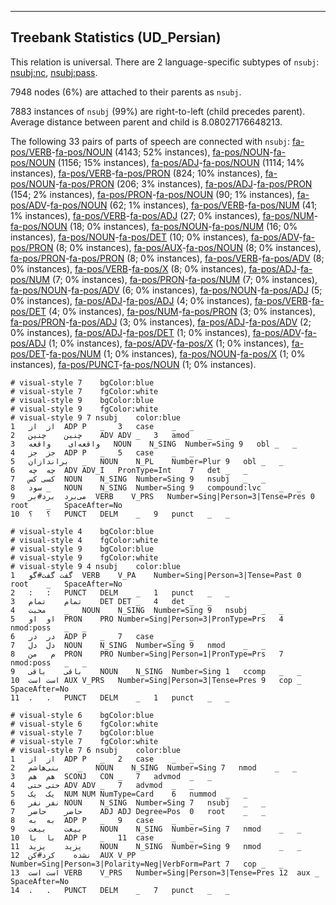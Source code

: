 

--------------------------------------------------------------------------------

## Treebank Statistics (UD_Persian)

This relation is universal.
There are 2 language-specific subtypes of `nsubj`: [nsubj:nc](), [nsubj:pass]().

7948 nodes (6%) are attached to their parents as `nsubj`.

7883 instances of `nsubj` (99%) are right-to-left (child precedes parent).
Average distance between parent and child is 8.08027176648213.

The following 33 pairs of parts of speech are connected with `nsubj`: [fa-pos/VERB]()-[fa-pos/NOUN]() (4143; 52% instances), [fa-pos/NOUN]()-[fa-pos/NOUN]() (1156; 15% instances), [fa-pos/ADJ]()-[fa-pos/NOUN]() (1114; 14% instances), [fa-pos/VERB]()-[fa-pos/PRON]() (824; 10% instances), [fa-pos/NOUN]()-[fa-pos/PRON]() (206; 3% instances), [fa-pos/ADJ]()-[fa-pos/PRON]() (154; 2% instances), [fa-pos/PRON]()-[fa-pos/NOUN]() (90; 1% instances), [fa-pos/ADV]()-[fa-pos/NOUN]() (62; 1% instances), [fa-pos/VERB]()-[fa-pos/NUM]() (41; 1% instances), [fa-pos/VERB]()-[fa-pos/ADJ]() (27; 0% instances), [fa-pos/NUM]()-[fa-pos/NOUN]() (18; 0% instances), [fa-pos/NOUN]()-[fa-pos/NUM]() (16; 0% instances), [fa-pos/NOUN]()-[fa-pos/DET]() (10; 0% instances), [fa-pos/ADV]()-[fa-pos/PRON]() (8; 0% instances), [fa-pos/AUX]()-[fa-pos/NOUN]() (8; 0% instances), [fa-pos/PRON]()-[fa-pos/PRON]() (8; 0% instances), [fa-pos/VERB]()-[fa-pos/ADV]() (8; 0% instances), [fa-pos/VERB]()-[fa-pos/X]() (8; 0% instances), [fa-pos/ADJ]()-[fa-pos/NUM]() (7; 0% instances), [fa-pos/PRON]()-[fa-pos/NUM]() (7; 0% instances), [fa-pos/NOUN]()-[fa-pos/ADV]() (6; 0% instances), [fa-pos/NOUN]()-[fa-pos/ADJ]() (5; 0% instances), [fa-pos/ADJ]()-[fa-pos/ADJ]() (4; 0% instances), [fa-pos/VERB]()-[fa-pos/DET]() (4; 0% instances), [fa-pos/NUM]()-[fa-pos/PRON]() (3; 0% instances), [fa-pos/PRON]()-[fa-pos/ADJ]() (3; 0% instances), [fa-pos/ADJ]()-[fa-pos/ADV]() (2; 0% instances), [fa-pos/ADJ]()-[fa-pos/DET]() (1; 0% instances), [fa-pos/ADV]()-[fa-pos/ADJ]() (1; 0% instances), [fa-pos/ADV]()-[fa-pos/X]() (1; 0% instances), [fa-pos/DET]()-[fa-pos/NUM]() (1; 0% instances), [fa-pos/NOUN]()-[fa-pos/X]() (1; 0% instances), [fa-pos/PUNCT]()-[fa-pos/NOUN]() (1; 0% instances).


~~~ conllu
# visual-style 7	bgColor:blue
# visual-style 7	fgColor:white
# visual-style 9	bgColor:blue
# visual-style 9	fgColor:white
# visual-style 9 7 nsubj	color:blue
1	از	از	ADP	P	_	3	case	_	_
2	چنین	چنین	ADV	ADV	_	3	amod	_	_
3	واقعه‌ای	واقعه	NOUN	N_SING	Number=Sing	9	obl	_	_
4	جز	جز	ADP	P	_	5	case	_	_
5	براندازان	_	NOUN	N_PL	Number=Plur	9	obl	_	_
6	چه	چه	ADV	ADV_I	PronType=Int	7	det	_	_
7	کسی	کس	NOUN	N_SING	Number=Sing	9	nsubj	_	_
8	سود	_	NOUN	N_SING	Number=Sing	9	compound:lvc	_	_
9	می‌برد	برد#بر	VERB	V_PRS	Number=Sing|Person=3|Tense=Pres	0	root	_	SpaceAfter=No
10	؟	؟	PUNCT	DELM	_	9	punct	_	_

~~~


~~~ conllu
# visual-style 4	bgColor:blue
# visual-style 4	fgColor:white
# visual-style 9	bgColor:blue
# visual-style 9	fgColor:white
# visual-style 9 4 nsubj	color:blue
1	گفت	گفت#گو	VERB	V_PA	Number=Sing|Person=3|Tense=Past	0	root	_	SpaceAfter=No
2	:	:	PUNCT	DELM	_	1	punct	_	_
3	تمام	تمام	DET	DET	_	4	det	_	_
4	محبت	_	NOUN	N_SING	Number=Sing	9	nsubj	_	_
5	او	او	PRON	PRO	Number=Sing|Person=3|PronType=Prs	4	nmod:poss	_	_
6	در	در	ADP	P	_	7	case	_	_
7	دل	دل	NOUN	N_SING	Number=Sing	9	nmod	_	_
8	م	من	PRON	PRO	Number=Sing|Person=1|PronType=Prs	7	nmod:poss	_	_
9	باقی	باقی	NOUN	N_SING	Number=Sing	1	ccomp	_	_
10	است	است	AUX	V_PRS	Number=Sing|Person=3|Tense=Pres	9	cop	_	SpaceAfter=No
11	.	.	PUNCT	DELM	_	1	punct	_	_

~~~


~~~ conllu
# visual-style 6	bgColor:blue
# visual-style 6	fgColor:white
# visual-style 7	bgColor:blue
# visual-style 7	fgColor:white
# visual-style 7 6 nsubj	color:blue
1	از	از	ADP	P	_	2	case	_	_
2	بنی‌هاشم	_	NOUN	N_SING	Number=Sing	7	nmod	_	_
3	هم	هم	SCONJ	CON	_	7	advmod	_	_
4	حتی	حتی	ADV	ADV	_	7	advmod	_	_
5	یک	یک	NUM	NUM	NumType=Card	6	nummod	_	_
6	نفر	نفر	NOUN	N_SING	Number=Sing	7	nsubj	_	_
7	حاضر	حاضر	ADJ	ADJ	Degree=Pos	0	root	_	_
8	به	به	ADP	P	_	9	case	_	_
9	بیعت	بیعت	NOUN	N_SING	Number=Sing	7	nmod	_	_
10	با	با	ADP	P	_	11	case	_	_
11	یزید	یزید	NOUN	N_SING	Number=Sing	9	nmod	_	_
12	نشده	کرد#کن	AUX	V_PP	Number=Sing|Person=3|Polarity=Neg|VerbForm=Part	7	cop	_	_
13	است	است	VERB	V_PRS	Number=Sing|Person=3|Tense=Pres	12	aux	_	SpaceAfter=No
14	.	.	PUNCT	DELM	_	7	punct	_	_

~~~


